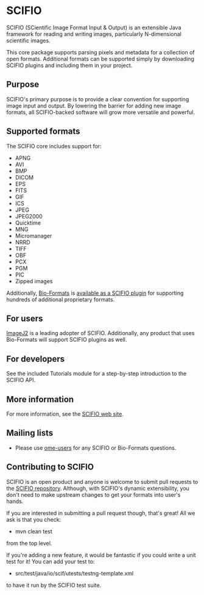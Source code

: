 # SCIFIO

SCIFIO (SCientific Image Format Input & Output) is an extensible Java framework
for reading and writing images, particularly N-dimensional scientific images.

This core package supports parsing pixels and metadata for a collection of open
formats. Additional formats can be supported simply by downloading SCIFIO
plugins and including them in your project.


Purpose
-------

SCIFIO's primary purpose is to provide a clear convention for supporting image
input and output. By lowering the barrier for adding new image formats, all
SCIFIO-backed software will grow more versatile and powerful.


Supported formats
-----------------

The SCIFIO core includes support for:
* APNG
* AVI
* BMP
* DICOM
* EPS
* FITS
* GIF
* ICS
* JPEG
* JPEG2000
* Quicktime
* MNG
* Micromanager
* NRRD
* TIFF
* OBF
* PCX
* PGM
* PIC
* Zipped images

Additionally,
[Bio-Formats](http://www.openmicroscopy.org/site/products/bio-formats) is
[available as a SCIFIO plugin](https://github.com/scifio/scifio-bf-compat) for
supporting hundreds of additional proprietary formats.

For users
---------

[ImageJ2](http://developer.imagej.net/) is a leading adopter of SCIFIO. Additionally,
any product that uses Bio-Formats will support SCIFIO plugins as well.


For developers
--------------

See the included Tutorials module for a step-by-step introduction to the SCIFIO API.


More information
----------------

For more information, see the [SCIFIO web site](http://loci.wisc.edu/software/scifio).

Mailing lists
------------

* Please use [ome-users](ome-users@lists.openmicroscopy.org.uk) for any SCIFIO or
  Bio-Formats questions.


Contributing to SCIFIO
--------------------

SCIFIO is an open product and anyone is welcome to submit pull requests to the
[SCIFIO repository](https://github.com/scifio/scifio). Although, with SCIFIO's
dynamic extensibility, you don't need to make upstream changes to get your
formats into user's hands.

If you are interested in submitting a pull request though, that's great! All we ask
is that you check:

* mvn clean test

from the top level.

If you're adding a new feature, it would be fantastic if you
could write a unit test for it! You can add your test to:

* src/test/java/io/scif/utests/testng-template.xml

to have it run by the SCIFIO test suite.
